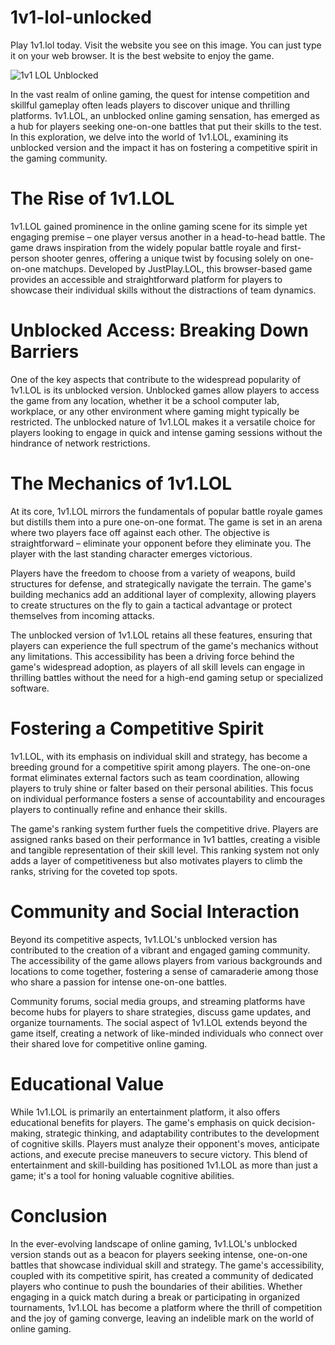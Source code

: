 # 1v1-lol-unlocked
Play 1v1.lol today. Visit the website you see on this image. You can just type it on your web browser. It is the best website to enjoy the game.

![1v1 LOL Unblocked](https://i.postimg.cc/NFwpPQK1/1v1-lol.png)

In the vast realm of online gaming, the quest for intense competition and skillful gameplay often leads players to discover unique and thrilling platforms. 1v1.LOL, an unblocked online gaming sensation, has emerged as a hub for players seeking one-on-one battles that put their skills to the test. In this exploration, we delve into the world of 1v1.LOL, examining its unblocked version and the impact it has on fostering a competitive spirit in the gaming community.

# The Rise of 1v1.LOL

1v1.LOL gained prominence in the online gaming scene for its simple yet engaging premise – one player versus another in a head-to-head battle. The game draws inspiration from the widely popular battle royale and first-person shooter genres, offering a unique twist by focusing solely on one-on-one matchups. Developed by JustPlay.LOL, this browser-based game provides an accessible and straightforward platform for players to showcase their individual skills without the distractions of team dynamics.

# Unblocked Access: Breaking Down Barriers

One of the key aspects that contribute to the widespread popularity of 1v1.LOL is its unblocked version. Unblocked games allow players to access the game from any location, whether it be a school computer lab, workplace, or any other environment where gaming might typically be restricted. The unblocked nature of 1v1.LOL makes it a versatile choice for players looking to engage in quick and intense gaming sessions without the hindrance of network restrictions.

# The Mechanics of 1v1.LOL

At its core, 1v1.LOL mirrors the fundamentals of popular battle royale games but distills them into a pure one-on-one format. The game is set in an arena where two players face off against each other. The objective is straightforward – eliminate your opponent before they eliminate you. The player with the last standing character emerges victorious.

Players have the freedom to choose from a variety of weapons, build structures for defense, and strategically navigate the terrain. The game's building mechanics add an additional layer of complexity, allowing players to create structures on the fly to gain a tactical advantage or protect themselves from incoming attacks.

The unblocked version of 1v1.LOL retains all these features, ensuring that players can experience the full spectrum of the game's mechanics without any limitations. This accessibility has been a driving force behind the game's widespread adoption, as players of all skill levels can engage in thrilling battles without the need for a high-end gaming setup or specialized software.

# Fostering a Competitive Spirit

1v1.LOL, with its emphasis on individual skill and strategy, has become a breeding ground for a competitive spirit among players. The one-on-one format eliminates external factors such as team coordination, allowing players to truly shine or falter based on their personal abilities. This focus on individual performance fosters a sense of accountability and encourages players to continually refine and enhance their skills.

The game's ranking system further fuels the competitive drive. Players are assigned ranks based on their performance in 1v1 battles, creating a visible and tangible representation of their skill level. This ranking system not only adds a layer of competitiveness but also motivates players to climb the ranks, striving for the coveted top spots.

# Community and Social Interaction

Beyond its competitive aspects, 1v1.LOL's unblocked version has contributed to the creation of a vibrant and engaged gaming community. The accessibility of the game allows players from various backgrounds and locations to come together, fostering a sense of camaraderie among those who share a passion for intense one-on-one battles.

Community forums, social media groups, and streaming platforms have become hubs for players to share strategies, discuss game updates, and organize tournaments. The social aspect of 1v1.LOL extends beyond the game itself, creating a network of like-minded individuals who connect over their shared love for competitive online gaming.

# Educational Value

While 1v1.LOL is primarily an entertainment platform, it also offers educational benefits for players. The game's emphasis on quick decision-making, strategic thinking, and adaptability contributes to the development of cognitive skills. Players must analyze their opponent's moves, anticipate actions, and execute precise maneuvers to secure victory. This blend of entertainment and skill-building has positioned 1v1.LOL as more than just a game; it's a tool for honing valuable cognitive abilities.

# Conclusion

In the ever-evolving landscape of online gaming, 1v1.LOL's unblocked version stands out as a beacon for players seeking intense, one-on-one battles that showcase individual skill and strategy. The game's accessibility, coupled with its competitive spirit, has created a community of dedicated players who continue to push the boundaries of their abilities. Whether engaging in a quick match during a break or participating in organized tournaments, 1v1.LOL has become a platform where the thrill of competition and the joy of gaming converge, leaving an indelible mark on the world of online gaming.
